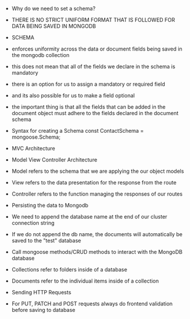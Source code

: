 - Why do we need to set a schema?
- THERE IS NO STRICT UNIFORM FORMAT THAT IS FOLLOWED FOR DATA BEING SAVED IN MONGODB

- SCHEMA
- enforces uniformity across the data or document fields being saved in the mongodb collection
- this does not mean that all of the fields we declare in the schema is mandatory
- there is an option for us to assign a mandatory or required field
- and its also possible for us to make a field optional
- the important thing is that all the fields that can be added in the document object must adhere to the fields declared in the document schema

- Syntax for creating a Schema
  const ContactSchema = mongoose.Schema;

- MVC Architecture
- Model View Controller Architecture
- Model refers to the schema that we are applying the our object models
- View refers to the data presentation for the response from the route
- Controller refers to the function managing the responses of our routes

- Persisting the data to Mongodb
- We need to append the database name at the end of our cluster connection string
- If we do not append the db name, the documents will automatically be saved to the "test" database
- Call mongoose methods/CRUD methods to interact with the MongoDB database
- Collections refer to folders inside of a database
- Documents refer to the individual items inside of a collection

- Sending HTTP Requests
- For PUT, PATCH and POST requests always do frontend validation before saving to database
